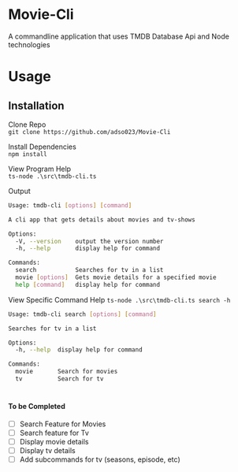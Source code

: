 # Movie-Cli

A commandline application that uses TMDB Database Api and Node technologies

# Usage
## Installation
Clone Repo \
`git clone https://github.com/adso023/Movie-Cli`

Install Dependencies \
`npm install`

View Program Help \
`ts-node .\src\tmdb-cli.ts`

Output
``` bash
Usage: tmdb-cli [options] [command]

A cli app that gets details about movies and tv-shows

Options:
  -V, --version    output the version number
  -h, --help       display help for command

Commands:
  search           Searches for tv in a list
  movie [options]  Gets movie details for a specified movie
  help [command]   display help for command
```

View Specific Command Help
`ts-node .\src\tmdb-cli.ts search -h`
``` bash
Usage: tmdb-cli search [options] [command]

Searches for tv in a list

Options:
  -h, --help  display help for command

Commands:
  movie       Search for movies
  tv          Search for tv
```


# 
#### To be Completed
- [ ] Search Feature for Movies
- [ ] Search feature for Tv
- [ ] Display movie details
- [ ] Display tv details
- [ ] Add subcommands for tv (seasons, episode, etc)
